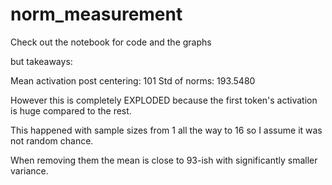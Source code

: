 # norm_measurement

Check out the notebook for code and the graphs

but takeaways:

Mean activation post centering: 101
Std of norms: 193.5480

However this is completely EXPLODED because the first token's activation is huge compared to the rest.

This happened with sample sizes from 1 all the way to 16 so I assume it was not random chance. 

When removing them the mean is close to 93-ish with significantly smaller variance.